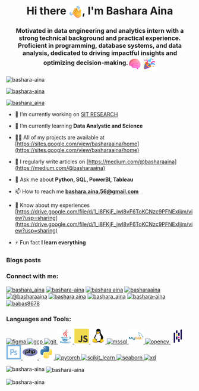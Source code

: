 <h1 align="center">Hi there <img align=center src="Resources/Hand.png" alt="Waving Hand" width="36" height="36" />, I'm Bashara Aina</h1>
<h3 align="center">Motivated in data engineering and analytics intern with a strong technical background and practical experience. Proficient in programming, database systems, and data analysis, dedicated to driving impactful insights and optimizing decision-making.<img align=center src="Resources/Brain.png" alt="Brain" width="36" height="36" /> <img align=center src="Resources/Confetti.png" alt="Party Popper" width="36" height="36"/></h3> 

<p align="left"> <img src="https://komarev.com/ghpvc/?username=bashara-aina&label=Profile%20views&color=0e75b6&style=flat" alt="bashara-aina" /> </p>

<p align="left"> <a href="https://github.com/ryo-ma/github-profile-trophy"><img src="https://github-profile-trophy.vercel.app/?username=bashara-aina" alt="bashara-aina" /></a> </p>

<p align="left"> <a href="https://twitter.com/bashara_aina" target="blank"><img src="https://img.shields.io/twitter/follow/bashara_aina?logo=twitter&style=for-the-badge" alt="bashara_aina" /></a> </p>

- 🔭 I’m currently working on [SIT RESEARCH](https://github.com/Bashara-aina/SIT_Research)

- 🌱 I’m currently learning **Data Analystic and Science**

- 👨‍💻 All of my projects are available at [https://sites.google.com/view/basharaaina/home](https://sites.google.com/view/basharaaina/home)

- 📝 I regularly write articles on [https://medium.com/@basharaaina](https://medium.com/@basharaaina)

- 💬 Ask me about **Python, SQL, PowerBI, Tableau**

- 📫 How to reach me **bashara.aina.56@gmail.com**

- 📄 Know about my experiences [https://drive.google.com/file/d/1_i8FKjF_jwl8vF6ToKCNzc9PFNExIjjm/view?usp=sharing](https://drive.google.com/file/d/1_i8FKjF_jwl8vF6ToKCNzc9PFNExIjjm/view?usp=sharing)

- ⚡ Fun fact **I learn everything**

### Blogs posts
<!-- BLOG-POST-LIST:START -->

<!-- BLOG-POST-LIST:END -->

<h3 align="left">Connect with me:</h3>
<p align="left">
<a href="https://twitter.com/bashara_aina" target="blank"><img align="center" src="https://raw.githubusercontent.com/rahuldkjain/github-profile-readme-generator/master/src/images/icons/Social/twitter.svg" alt="bashara_aina" height="30" width="40" /></a>
<a href="https://linkedin.com/in/bashara-aina" target="blank"><img align="center" src="https://raw.githubusercontent.com/rahuldkjain/github-profile-readme-generator/master/src/images/icons/Social/linked-in-alt.svg" alt="bashara-aina" height="30" width="40" /></a>
<a href="https://fb.com/bashara aina" target="blank"><img align="center" src="https://raw.githubusercontent.com/rahuldkjain/github-profile-readme-generator/master/src/images/icons/Social/facebook.svg" alt="bashara aina" height="30" width="40" /></a>
<a href="https://instagram.com/basharaaina" target="blank"><img align="center" src="https://raw.githubusercontent.com/rahuldkjain/github-profile-readme-generator/master/src/images/icons/Social/instagram.svg" alt="basharaaina" height="30" width="40" /></a>
<a href="https://medium.com/@basharaaina" target="blank"><img align="center" src="https://raw.githubusercontent.com/rahuldkjain/github-profile-readme-generator/master/src/images/icons/Social/medium.svg" alt="@basharaaina" height="30" width="40" /></a>
<a href="https://www.youtube.com/c/bashara aina" target="blank"><img align="center" src="https://raw.githubusercontent.com/rahuldkjain/github-profile-readme-generator/master/src/images/icons/Social/youtube.svg" alt="bashara aina" height="30" width="40" /></a>
<a href="https://www.hackerrank.com/bashara_aina" target="blank"><img align="center" src="https://raw.githubusercontent.com/rahuldkjain/github-profile-readme-generator/master/src/images/icons/Social/hackerrank.svg" alt="bashara_aina" height="30" width="40" /></a>
<a href="https://www.leetcode.com/bashara-aina" target="blank"><img align="center" src="https://raw.githubusercontent.com/rahuldkjain/github-profile-readme-generator/master/src/images/icons/Social/leet-code.svg" alt="bashara-aina" height="30" width="40" /></a>
<a href="https://discord.gg/babas8678" target="blank"><img align="center" src="https://raw.githubusercontent.com/rahuldkjain/github-profile-readme-generator/master/src/images/icons/Social/discord.svg" alt="babas8678" height="30" width="40" /></a>
</p>

<h3 align="left">Languages and Tools:</h3>
<p align="left"> <a href="https://www.figma.com/" target="_blank" rel="noreferrer"> <img src="https://www.vectorlogo.zone/logos/figma/figma-icon.svg" alt="figma" width="40" height="40"/> </a> <a href="https://cloud.google.com" target="_blank" rel="noreferrer"> <img src="https://www.vectorlogo.zone/logos/google_cloud/google_cloud-icon.svg" alt="gcp" width="40" height="40"/> </a> <a href="https://git-scm.com/" target="_blank" rel="noreferrer"> <img src="https://www.vectorlogo.zone/logos/git-scm/git-scm-icon.svg" alt="git" width="40" height="40"/> </a> <a href="https://www.java.com" target="_blank" rel="noreferrer"> <img src="https://raw.githubusercontent.com/devicons/devicon/master/icons/java/java-original.svg" alt="java" width="40" height="40"/> </a> <a href="https://developer.mozilla.org/en-US/docs/Web/JavaScript" target="_blank" rel="noreferrer"> <img src="https://raw.githubusercontent.com/devicons/devicon/master/icons/javascript/javascript-original.svg" alt="javascript" width="40" height="40"/> </a> <a href="https://www.linux.org/" target="_blank" rel="noreferrer"> <img src="https://raw.githubusercontent.com/devicons/devicon/master/icons/linux/linux-original.svg" alt="linux" width="40" height="40"/> </a> <a href="https://www.microsoft.com/en-us/sql-server" target="_blank" rel="noreferrer"> <img src="https://www.svgrepo.com/show/303229/microsoft-sql-server-logo.svg" alt="mssql" width="40" height="40"/> </a> <a href="https://www.mysql.com/" target="_blank" rel="noreferrer"> <img src="https://raw.githubusercontent.com/devicons/devicon/master/icons/mysql/mysql-original-wordmark.svg" alt="mysql" width="40" height="40"/> </a> <a href="https://opencv.org/" target="_blank" rel="noreferrer"> <img src="https://www.vectorlogo.zone/logos/opencv/opencv-icon.svg" alt="opencv" width="40" height="40"/> </a> <a href="https://pandas.pydata.org/" target="_blank" rel="noreferrer"> <img src="https://raw.githubusercontent.com/devicons/devicon/2ae2a900d2f041da66e950e4d48052658d850630/icons/pandas/pandas-original.svg" alt="pandas" width="40" height="40"/> </a> <a href="https://www.photoshop.com/en" target="_blank" rel="noreferrer"> <img src="https://raw.githubusercontent.com/devicons/devicon/master/icons/photoshop/photoshop-line.svg" alt="photoshop" width="40" height="40"/> </a> <a href="https://www.php.net" target="_blank" rel="noreferrer"> <img src="https://raw.githubusercontent.com/devicons/devicon/master/icons/php/php-original.svg" alt="php" width="40" height="40"/> </a> <a href="https://www.python.org" target="_blank" rel="noreferrer"> <img src="https://raw.githubusercontent.com/devicons/devicon/master/icons/python/python-original.svg" alt="python" width="40" height="40"/> </a> <a href="https://pytorch.org/" target="_blank" rel="noreferrer"> <img src="https://www.vectorlogo.zone/logos/pytorch/pytorch-icon.svg" alt="pytorch" width="40" height="40"/> </a> <a href="https://scikit-learn.org/" target="_blank" rel="noreferrer"> <img src="https://upload.wikimedia.org/wikipedia/commons/0/05/Scikit_learn_logo_small.svg" alt="scikit_learn" width="40" height="40"/> </a> <a href="https://seaborn.pydata.org/" target="_blank" rel="noreferrer"> <img src="https://seaborn.pydata.org/_images/logo-mark-lightbg.svg" alt="seaborn" width="40" height="40"/> </a> <a href="https://www.adobe.com/products/xd.html" target="_blank" rel="noreferrer"> <img src="https://cdn.worldvectorlogo.com/logos/adobe-xd.svg" alt="xd" width="40" height="40"/> </a> </p>

<p><img align="left" src="https://github-readme-stats.vercel.app/api/top-langs?username=bashara-aina&show_icons=true&locale=en&layout=compact" alt="bashara-aina" /></p>

<p>&nbsp;<img align="center" src="https://github-readme-stats.vercel.app/api?username=bashara-aina&show_icons=true&locale=en" alt="bashara-aina" /></p>

<p><img align="center" src="https://github-readme-streak-stats.herokuapp.com/?user=bashara-aina&" alt="bashara-aina" /></p>

